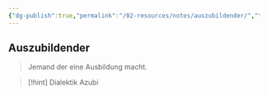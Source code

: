 ```yaml
---
{"dg-publish":true,"permalink":"/02-resources/notes/auszubildender/","tags":[null],"noteIcon":""}
---
```


## Auszubildender 
> Jemand der eine Ausbildung macht.

>[!hint] Dialektik 
> Azubi 

